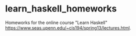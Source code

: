 # learn_haskell_homeworks

Homeworks for the online course "Learn Haskell" https://www.seas.upenn.edu/~cis194/spring13/lectures.html.
